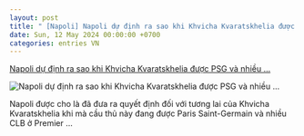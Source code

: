 ```yaml
---
layout: post
title: " [Napoli] Napoli dự định ra sao khi Khvicha Kvaratskhelia được PSG và nhiều ..."
date: Sun, 12 May 2024 00:00:00 +0700
categories: entries VN
---
```

[Napoli dự định ra sao khi Khvicha Kvaratskhelia được PSG và nhiều ...](https://www.goal.com/vn/list/napoli-du-dinh-ra-sao-khi-khvicha-kvaratskhelia-duoc-psg-va-nhieu-clb-lon-quan-tam/blt870f15d50dcc42d1)

![Napoli dự định ra sao khi Khvicha Kvaratskhelia được PSG và nhiều ...](https://assets.goal.com/images/v3/blte301dc4690b11599/kvaratskhelia_napoli_(1).jpg)

Napoli được cho là đã đưa ra quyết định đối với tương lai của Khvicha Kvaratskhelia khi mà cầu thủ này đang được Paris Saint-Germain và nhiều CLB ở Premier ...

